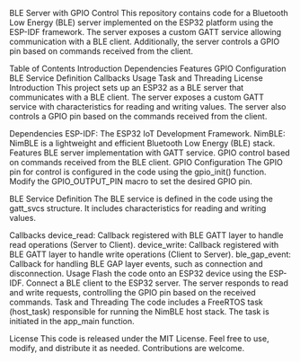 BLE Server with GPIO Control
This repository contains code for a Bluetooth Low Energy (BLE) server implemented on the ESP32 platform using the ESP-IDF framework. The server exposes a custom GATT service allowing communication with a BLE client. Additionally, the server controls a GPIO pin based on commands received from the client.

Table of Contents
Introduction
Dependencies
Features
GPIO Configuration
BLE Service Definition
Callbacks
Usage
Task and Threading
License
Introduction
This project sets up an ESP32 as a BLE server that communicates with a BLE client. The server exposes a custom GATT service with characteristics for reading and writing values. The server also controls a GPIO pin based on the commands received from the client.

Dependencies
ESP-IDF: The ESP32 IoT Development Framework.
NimBLE: NimBLE is a lightweight and efficient Bluetooth Low Energy (BLE) stack.
Features
BLE server implementation with GATT service.
GPIO control based on commands received from the BLE client.
GPIO Configuration
The GPIO pin for control is configured in the code using the gpio_init() function. Modify the GPIO_OUTPUT_PIN macro to set the desired GPIO pin.

BLE Service Definition
The BLE service is defined in the code using the gatt_svcs structure. It includes characteristics for reading and writing values.

Callbacks
device_read: Callback registered with BLE GATT layer to handle read operations (Server to Client).
device_write: Callback registered with BLE GATT layer to handle write operations (Client to Server).
ble_gap_event: Callback for handling BLE GAP layer events, such as connection and disconnection.
Usage
Flash the code onto an ESP32 device using the ESP-IDF.
Connect a BLE client to the ESP32 server.
The server responds to read and write requests, controlling the GPIO pin based on the received commands.
Task and Threading
The code includes a FreeRTOS task (host_task) responsible for running the NimBLE host stack. The task is initiated in the app_main function.

License
This code is released under the MIT License. Feel free to use, modify, and distribute it as needed. Contributions are welcome.
